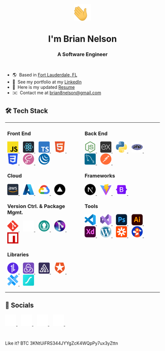 <div align="center" name="top">
  <a>
    <img
      src="./public/assets/waving-hand.gif"
      width="54"
      height="54"
      alt="Waving Hand"
    />
  </a>

  # I'm Brian Nelson

  ### A Software Engineer
  <br>
</div>

* 🌎  Based in [Fort Lauderdale, FL](https://maps.app.goo.gl/wE4wRukRF5hKqtkh6)
* 💼  See my portfolio at my [LinkedIn](http://www.linkedin.com/in/briannnelson)
* 📄  Here is my updated [Resume](https://drive.google.com/file/d/1udiO_PHZJjLbHSN67tn-1wR2BKcZU-P3/view)
* ✉️  Contact me at [brian8nelson@gmail.com](mailto:brian8nelson@gmail.com)

## 🛠️ Tech Stack

<table>
<tr>
<!-- Left Column -->
<td valign="top" width="50%">

<p>

  ### Front End

  <!-- JavaScript -->
  <a href="https://developer.mozilla.org/en-US/docs/Web/JavaScript" target="_blank" rel="noreferrer">
    <img src="./public/assets/javascript-logo.svg" width="36" height="36" alt="JavaScript Logo"/>
  </a>
  &nbsp;&nbsp;
  <!-- React -->
  <a href="https://reactjs.org/" target="_blank" rel="noreferrer">
    <img src="./public/assets/react-logo.svg" width="36" height="36" alt="React.js Logo"/>
  </a>
  &nbsp;&nbsp;
  <!-- TypeScript -->
  <a href="https://www.typescriptlang.org/" target="_blank" rel="noreferrer">
    <img src="./public/assets/typescript-logo.svg" width="36" height="36" alt="TypeScript Logo"/>
  </a>
  &nbsp;&nbsp;
  <!-- HTML5 -->
  <a href="https://developer.mozilla.org/en-US/docs/Glossary/HTML5" target="_blank" rel="noreferrer">
    <img src="./public/assets/html-5-logo.svg" width="36" height="36" alt="HTML5 Logo" />
  </a>
  &nbsp;&nbsp;
  <!-- CSS3 -->
  <a href="https://www.w3.org/TR/CSS/#css" target="_blank" rel="noreferrer">
    <img src="./public/assets/css-3-logo.svg" width="36" height="36" alt="CSS3 Logo"/>
  </a>
  &nbsp;&nbsp;
  <!-- Sass -->
  <a href="https://sass-lang.com/" target="_blank" rel="noreferrer">
    <img src="./public/assets/sass-logo.svg" width="36" height="36" alt="Sass Logo"/>
  </a>
  &nbsp;&nbsp;
  <!-- jQuery -->
  <a href="https://jquery.com/" target="_blank" rel="noreferrer">
    <img src="./public/assets/jquery-logo.svg" width="36" height="36" alt="jQuery Logo"/>
  </a>

  ### Cloud

  <!-- AWS -->
  <a href="https://aws.amazon.com" target="_blank" rel="noreferrer">
    <img src="./public/assets/aws-logo.svg" width="36" height="36" alt="AWS Logo" />
  </a>
  &nbsp;&nbsp;
  <!-- Microsoft Azure -->
  <a href="https://azure.microsoft.com" target="_blank" rel="noreferrer">
    <img src="./public/assets/azure-logo.svg" width="36" height="36" alt="Microsoft Azure Logo" />
  </a>
  &nbsp;&nbsp;
  <!-- Google Cloud Platform -->
  <a href="https://cloud.google.com/" target="_blank" rel="noreferrer">
    <img src="./public/assets/google-cloud-platform-logo.svg" width="36" height="36" alt="Google Cloud Platform Logo" />
  </a>
  &nbsp;&nbsp;
  <!-- Vercel -->
  <a href="https://vercel.com/" target="_blank" rel="noreferrer">
    <img src="./public/assets/vercel-logo.svg" width="36" height="36" alt="Vercel Logo" />
  </a>

  ### Version Ctrl. & Package Mgmt.

  <!-- Git -->
  <a href="https://git-scm.com/" target="_blank" rel="noreferrer">
    <img src="./public/assets/git-logo.svg" width="36" height="36" alt="Git Logo" />
  </a>
  &nbsp;&nbsp;
  <a href="https://github.com" target="_blank" rel="noreferrer">
    <picture>
      <source srcset="./public/assets/github-light-logo.svg" media="(prefers-color-scheme: dark)" />
      <source srcset="./public/assets/github-dark-logo.svg" media="(prefers-color-scheme: light), (prefers-color-scheme: no-preference)" />
      <img src="./public/assets/github-light-logo.svg" width="36" height="36" alt="GitHub Logo" />
    </picture>
  </a>
  &nbsp;&nbsp;
  <!-- Gitkraken -->
  <a href="https://www.gitkraken.com/" target="_blank" rel="noreferrer">
    <img src="./public/assets/gitkraken-logo.svg" width="36" height="36" alt="GitKraken Logo" />
  </a>
  &nbsp;&nbsp;
  <!-- Gitlens -->
  <a href="https://gitlens.amod.io/" target="_blank" rel="noreferrer">
    <img src="./public/assets/gitlens-logo.png" width="36" height="36" alt="Gitlens Logo" />
  </a>
  &nbsp;&nbsp;
  <!-- NPM -->
  <a href="https://www.npmjs.com/" target="_blank" rel="noreferrer">
    <img src="./public/assets/npm-logo.svg" width="36" height="36" alt="NPM Logo" />
  </a>

  ### Libraries

  <!-- Axios -->
  <a href="https://axios-http.com/" target="_blank" rel="noreferrer">
    <img src="./public/assets/axios-logo.svg" width="36" height="36" alt="Axios Logo" />
  </a>
  &nbsp;&nbsp;
  <!-- Redux -->
  <a href="https://redux.js.org/" target="_blank" rel="noreferrer">
    <img src="./public/assets/redux-logo.svg" width="36" height="36" alt="Redux Logo" />
  </a>
  &nbsp;&nbsp;
  <!-- Sentry -->
  <a href="https://sentry.io/" target="_blank" rel="noreferrer">
    <img src="./public/assets/sentry-logo.svg" width="36" height="36" alt="Sentry Logo" />
  </a>
  &nbsp;&nbsp;
  <!-- Auth0 -->
  <a href="https://auth0.com/" target="_blank" rel="noreferrer">
    <img src="./public/assets/auth0-logo.svg" width="36" height="36" alt="Auth0 Logo" />
  </a>
  &nbsp;&nbsp;
  <!-- Capacitor -->
  <a href="https://capacitorjs.com/" target="_blank" rel="noreferrer">
    <img src="./public/assets/capacitor-logo.svg" width="36" height="36" alt="Capacitor Logo" />
  </a>
  &nbsp;&nbsp;
  <!-- Lottie -->
  <a href="https://airbnb.io/lottie/" target="_blank" rel="noreferrer">
    <img src="./public/assets/lottie-logo.svg" width="36" height="36" alt="Lottie Logo" />
  </a>
</p>

<!-- Right Column -->
<td valign="top" width="50%">

<p>

  ### Back End

  <!-- Node.js -->
  <a href="https://nodejs.org/en/" target="_blank" rel="noreferrer">
    <img src="./public/assets/node-js-logo.svg" width="36" height="36" alt="Node.js Logo" />
  </a>
  &nbsp;&nbsp;
  <!-- Express.js -->
  <a href="https://expressjs.com/" target="_blank" rel="noreferrer">
    <img src="./public/assets/express-js-logo.svg" width="36" height="36" alt="Express.js Logo" />
  </a>
  &nbsp;&nbsp;
  <!-- Python -->
  <a href="https://www.python.org/" target="_blank" rel="noreferrer">
    <img src="./public/assets/python-logo.svg" width="36" height="36" alt="Python Logo" />
  </a>
  &nbsp;&nbsp;
  <!-- PHP -->
  <a href="https://www.php.net/" target="_blank" rel="noreferrer">
    <img src="./public/assets/php-logo.svg" width="36" height="36" alt="PHP Logo" />
  </a>
  &nbsp;&nbsp;
  <!-- MySQL -->
  <a href="https://www.mysql.com/" target="_blank" rel="noreferrer">
    <img src="./public/assets/mysql-logo.svg" width="36" height="36" alt="MySQL Logo" />
  </a>
  &nbsp;&nbsp;
  <!-- Postman -->
  <a href="https://www.postman.com/" target="_blank" rel="noreferrer">
    <img src="./public/assets/postman-logo.svg" width="36" height="36" alt="Postman Logo" />
  </a>
  &nbsp;&nbsp;

  ### Frameworks

  <!-- Next.js -->
  <a href="https://nextjs.org/docs" target="_blank" rel="noreferrer">
    <img src="./public/assets/next-js-logo.svg" width="36" height="36" alt="Next.js Logo" />
  </a>
  &nbsp;&nbsp;
  <!-- Vite -->
  <a href="https://vitejs.dev/" target="_blank" rel="noreferrer">
    <img src="./public/assets/vite-js-logo.svg" width="36" height="36" alt="Vite.js Logo" />
  </a>
  &nbsp;&nbsp;
  <!-- Bootstrap -->
  <a href="https://getbootstrap.com/" target="_blank" rel="noreferrer">
    <img src="./public/assets/bootstrap-logo.svg" width="36" height="36" alt="Bootstrap Logo" />
  </a>
  &nbsp;&nbsp;

  ### Tools

  <!-- VS Code -->
  <a href="https://code.visualstudio.com/" target="_blank" rel="noreferrer">
    <img src="./public/assets/visual-studio-code-logo.svg" width="36" height="36" alt="VS Code" />
  </a>
  &nbsp;&nbsp;
  <!-- Visual Studio -->
  <a href="https://visualstudio.microsoft.com/" target="_blank" rel="noreferrer">
    <img src="./public/assets/visual-studio-logo.svg" width="36" height="36" alt="Visual Studio Logo" />
  </a>
  &nbsp;&nbsp;
  <!-- Adobe Photoshop -->
  <a href="https://www.adobe.com/products/photoshop.html" target="_blank" rel="noreferrer">
    <img src="./public/assets/adobe-photoshop-logo.svg" width="36" height="36" alt="Adobe Photoshop Logo" />
  </a>
  &nbsp;&nbsp;
  <!-- Adobe Illustrator -->
  <a href="https://www.adobe.com/products/illustrator.html" target="_blank" rel="noreferrer">
    <img src="./public/assets/adobe-illustrator-logo.svg" width="36" height="36" alt="Adobe Illustrator Logo" />
  </a>
  &nbsp;&nbsp;
  <!-- Adobe XD -->
  <a href="https://www.adobe.com/products/xd.html" target="_blank" rel="noreferrer">
    <img src="./public/assets/adobe-xd-logo.svg" width="36" height="36" alt="Adobe XD Logo" />
  </a>
  &nbsp;&nbsp;
  <!-- WordPress -->
  <a href="https://wordpress.org/" target="_blank" rel="noreferrer">
    <img src="./public/assets/wordpress-logo.svg" width="36" height="36" alt="WordPress Logo" />
  </a>
  &nbsp;&nbsp;
  <!-- Zapier -->
  <a href="https://zapier.com/" target="_blank" rel="noreferrer">
    <img src="./public/assets/zapier-logo.svg" width="36" height="36" alt="Zapier Logo" />
  </a>
  &nbsp;&nbsp;
  <!-- Google Lighthouse -->
  <a href="https://developers.google.com/web/tools/lighthouse" target="_blank" rel="noreferrer">
    <img src="./public/assets/google-lighthouse-logo.svg" width="36" height="36" alt="Google Lighthouse Logo" />
  </a>
  &nbsp;&nbsp;
</p>

<br/>

</td>
</tr>
</table>

## 🔗 Socials

<p>
  <!-- LinkedIn -->
  <a href="https://linkedin.com/in/briannnelson" target="_blank" rel="noreferrer">
    <picture>
      <source srcset="./public/assets/linkedin-light-logo.svg" media="(prefers-color-scheme: dark)" />
      <source srcset="./public/assets/linkedin-dark-logo.svg" media="(prefers-color-scheme: light), (prefers-color-scheme: no-preference)" />
      <img src="./public/assets/linkedin-light-logo.svg" width="36" height="36" alt="LinkedIn Logo" />
    </picture>
  </a>&nbsp;&nbsp;
  <!-- Email -->
  <a href="mailto:brian8nelson@gmail.com" target="_blank" rel="noreferrer">
    <picture>
      <source srcset="./public/assets/email-light-icon.svg" media="(prefers-color-scheme: dark)" />
      <source srcset="./public/assets/email-dark-icon.svg" media="(prefers-color-scheme: light), (prefers-color-scheme: no-preference)" />
      <img src="./public/assets/email-light-icon.svg" width="36" height="36" alt="Email Icon" />
    </picture>
  </a>&nbsp;&nbsp;
  <!-- Twitter -->
  <a href="https://twitter.com/briannnelson" target="_blank" rel="noreferrer">
    <picture>
      <source srcset="./public/assets/x-twitter-light-logo.svg" media="(prefers-color-scheme: dark)" />
      <source srcset="./public/assets/x-twitter-dark-logo.svg" media="(prefers-color-scheme: light), (prefers-color-scheme: no-preference)" />
      <img src="./public/assets/x-twitter-light-logo.svg" width="36" height="36" alt="Twitter (X) Logo" />
    </picture>
  </a>&nbsp;&nbsp;
  <!-- GitHub -->
  <a href="https://github.com/briannnelson" target="_blank" rel="noreferrer">
    <picture>
      <source srcset="./public/assets/github-light-logo.svg" media="(prefers-color-scheme: dark)" />
      <source srcset="./public/assets/github-dark-logo.svg" media="(prefers-color-scheme: light), (prefers-color-scheme: no-preference)" />
      <img src="./public/assets/github-light-logo.svg" width="36" height="36" alt="GitHub Logo" />
    </picture>
  </a>&nbsp;&nbsp;
</p>

<br/>

Like it? BTC 3KNtUiFRS344JYYgZcK4WQpPy7ux3yZttn
